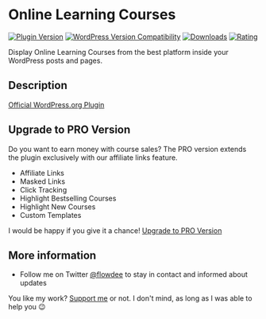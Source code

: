 # Online Learning Courses
[![Plugin Version](https://img.shields.io/wordpress/plugin/v/wp-udemy.svg)](https://wordpress.org/plugins/wp-udemy/) [![WordPress Version Compatibility](https://img.shields.io/wordpress/v/wp-udemy.svg)](https://wordpress.org/plugins/wp-udemy/) [![Downloads](https://img.shields.io/wordpress/plugin/dt/wp-udemy.svg)](https://wordpress.org/plugins/wp-udemy/) [![Rating](https://img.shields.io/wordpress/plugin/r/wp-udemy.svg)](https://wordpress.org/plugins/wp-udemy/)

Display Online Learning Courses from the best platform inside your WordPress posts and pages.

## Description

[Official WordPress.org Plugin](https://wordpress.org/plugins/wp-udemy/)

## Upgrade to PRO Version

Do you want to earn money with course sales? The PRO version extends the plugin exclusively with our affiliate links feature.

*   Affiliate Links
*   Masked Links
*   Click Tracking
*   Highlight Bestselling Courses
*   Highlight New Courses
*   Custom Templates

I would be happy if you give it a chance! [Upgrade to PRO Version](https://kryptonitewp.com/downloads/wp-udemy-pro/?utm_source=github&utm_medium=textlink&utm_campaign=Online%20Learning%20Courses)

## More information

* Follow me on Twitter [@flowdee](https://twitter.com/flowdee/) to stay in contact and informed about updates

You like my work? [Support me](https://donate.flowdee.de/) or not. I don't mind, as long as I was able to help you :wink: